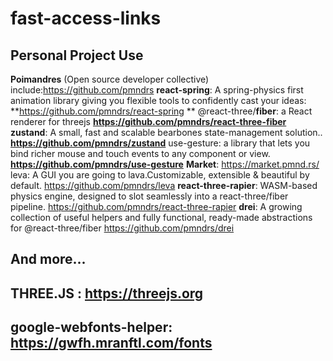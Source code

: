 # fast-access-links
Personal Project Use
---------
**Poimandres** (Open source developer collective) include:https://github.com/pmndrs 
**react-spring**: A spring-physics first animation library giving you flexible tools to confidently cast your ideas:
      **https://github.com/pmndrs/react-spring **
@react-three/**fiber**: a React renderer for threejs 
      **https://github.com/pmndrs/react-three-fiber**
**zustand**: A small, fast and scalable bearbones state-management solution..
      **https://github.com/pmndrs/zustand**
use-gesture: a library that lets you bind richer mouse and touch events to any component or view.
      **https://github.com/pmndrs/use-gesture**
**Market**: https://market.pmnd.rs/
leva: A GUI you are going to lava.Customizable, extensible & beautiful by default.
      https://github.com/pmndrs/leva
**react-three-rapier**: WASM-based physics engine, designed to slot seamlessly into a react-three/fiber pipeline.
        https://github.com/pmndrs/react-three-rapier
**drei**: A growing collection of useful helpers and fully functional, ready-made abstractions for @react-three/fiber
      https://github.com/pmndrs/drei

And more...
--------------
THREE.JS : https://threejs.org
--------------
**google-webfonts-helper**: https://gwfh.mranftl.com/fonts 
--------------
